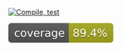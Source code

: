[![Compile, test](https://github.com/kohziyi95/VTTPMealPlannerApp/actions/workflows/main.yaml/badge.svg)](https://github.com/kohziyi95/VTTPMealPlannerApp/actions/workflows/main.yaml)

<!-- ![Coverage](https://verybigbucket.sgp1.digitaloceanspaces.com/coverage/VTTPMealPlannerApp/jacoco.svg) -->

[![Coverage](.github/badges/jacoco.svg)](https://github.com/kohziyi95/VTTPMealPlannerApp/actions/workflows/main.yaml)

